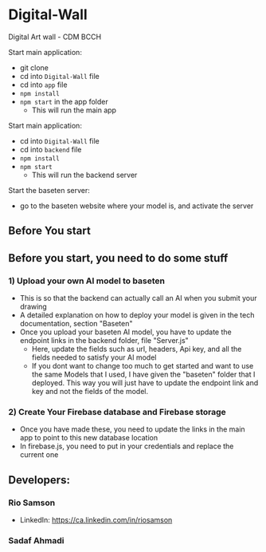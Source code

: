 # Digital-Wall
Digital Art wall  - CDM BCCH

Start main application:
- git clone
- cd into ```Digital-Wall``` file
- cd into ```app``` file
- ```npm install```
- ```npm start``` in the app folder
   - This will run the main app

Start main application:
- cd into ```Digital-Wall``` file
- cd into ```backend``` file
- ```npm install```
- ```npm start```
   - This will run the backend server

Start the baseten server:
- go to the baseten website where your model is, and activate the server 


## Before You start 
## Before you start, you need to do some stuff
### 1) Upload your own AI model to baseten
  - This is so that the backend can actually call an AI when you submit your drawing
  - A detailed explanation on how to deploy your model is given in the tech documentation, section "Baseten"
- Once you upload your baseten AI model, you have to update the endpoint links in the backend folder, file "Server.js"
  - Here, update the fields such as url, headers, Api key, and all the fields needed to satisfy your AI model
  - If you dont want to change too much to get started and want to use the same Models that I used, I have given the "baseten" folder that I deployed. This way you will just have to update the endpoint link and key and not the fields of the model.
### 2) Create Your Firebase database and Firebase storage
- Once you have made these, you need to update the links in the main app to point to this new database location
- In firebase.js, you need to put in your credentials and replace the current one



## Developers:
### Rio Samson
- LinkedIn: https://ca.linkedin.com/in/riosamson
### Sadaf Ahmadi
